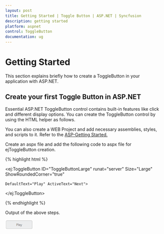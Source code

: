 ```yaml
---
layout: post
title: Getting Started | Toggle Button | ASP.NET | Syncfusion
description: getting started
platform: aspnet
control: ToggleButton
documentation: ug
---
```


# Getting Started

This section explains briefly how to create a ToggleButton in your application with ASP.NET.

## Create your first Toggle Button in ASP.NET

Essential ASP.NET ToggleButton control contains built-in features like click and different display options. You can create the ToggleButton control by using the HTML helper as follows.

You can also create a WEB Project and add necessary assemblies, styles, and scripts to it.  Refer to the [ASP-Getting Started.](https://help.syncfusion.com/aspnet/getting-started)

Create an aspx file and add the following code to aspx file for ejToggleButton creation.

{% highlight html %}

<ej:ToggleButton ID="ToggleButtonLarge" runat="server" Size="Large" ShowRoundedCorner="true"

    DefaultText="Play" ActiveText="Next">

</ej:ToggleButton>

{% endhighlight %}



Output of the above steps.

![](Getting-Started_images/Getting-Started_img1.png) 




